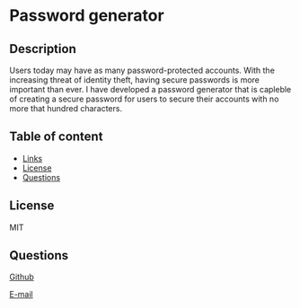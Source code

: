# Password generator

## Description

Users today may have as many password-protected accounts. With the increasing threat of identity theft, having secure passwords is more important than ever. I have developed a password generator that is capleble of creating a secure password for users to secure their accounts with no more that hundred characters.

## Table of content

- [Links](#Links)
- [License](#license)
- [Questions](#Questions)

## License

MIT

## Questions

[Github](https://github.com/jvprofits28)

[E-mail](mailto:juanvazquez9828@gmail.com)
